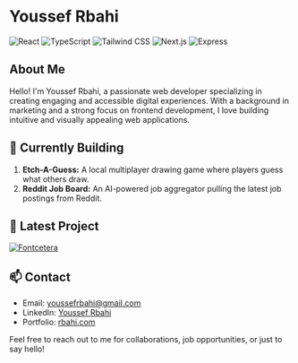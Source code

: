 # Youssef Rbahi

![React](https://img.shields.io/badge/-React-271f63?style=flat-square&logo=react&logoColor=white)
![TypeScript](https://img.shields.io/badge/-TypeScript-3178C6?style=flat-square&logo=typescript&logoColor=ffffff)
![Tailwind CSS](https://img.shields.io/badge/-Tailwind%20CSS-38B2AC?style=flat-square&logo=tailwind-css&logoColor=white)
![Next.js](https://img.shields.io/badge/-Next.js-000000?style=flat-square&logo=next.js&logoColor=white)
![Express](https://img.shields.io/badge/-Express-000000?style=flat-square&logo=express&logoColor=white)

## About Me

Hello! I'm Youssef Rbahi, a passionate web developer specializing in creating engaging and accessible digital experiences. With a background in marketing and a strong focus on frontend development, I love building intuitive and visually appealing web applications.


## 🚀 Currently Building

1. **Etch-A-Guess:** A local multiplayer drawing game where players guess what others draw.
2. **Reddit Job Board:** An AI-powered job aggregator pulling the latest job postings from Reddit.

## 🌟 Latest Project

[![Fontcetera](https://github-readme-stats.vercel.app/api/pin/?username=youssefrbahi&repo=fontcetera)](https://github.com/youssefrbahi/fontcetera)

## 📫 Contact

- Email: youssefrbahi@gmail.com
- LinkedIn: [Youssef Rbahi](https://linkedin.com/in/youssefrbahi)
- Portfolio: [rbahi.com](https://rbahi.com)

Feel free to reach out to me for collaborations, job opportunities, or just to say hello!